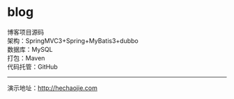 # blog
博客项目源码<br>
架构：SpringMVC3+Spring+MyBatis3+dubbo<br>
数据库：MySQL<br>
打包：Maven<br>
代码托管：GitHub<br>
<hr>
演示地址：<a href="http://hechaojie.com">http://hechaojie.com</a>
